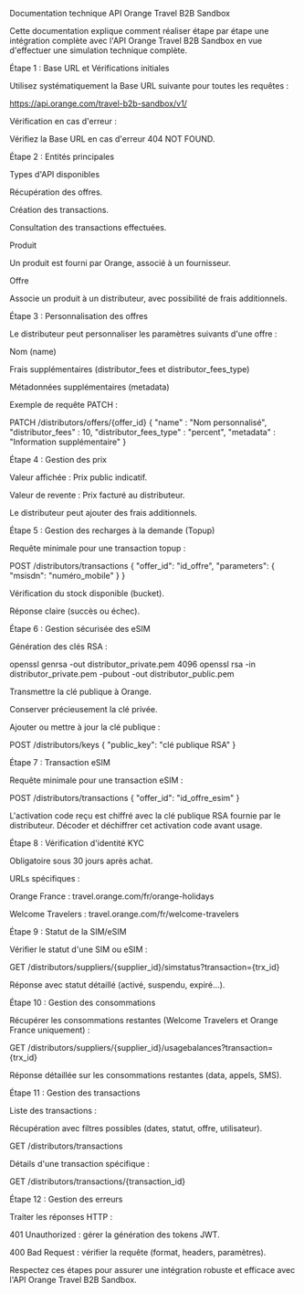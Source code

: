 Documentation technique API Orange Travel B2B Sandbox

Cette documentation explique comment réaliser étape par étape une intégration complète avec l'API Orange Travel B2B Sandbox en vue d'effectuer une simulation technique complète.

Étape 1 : Base URL et Vérifications initiales

Utilisez systématiquement la Base URL suivante pour toutes les requêtes :

https://api.orange.com/travel-b2b-sandbox/v1/

Vérification en cas d'erreur :

Vérifiez la Base URL en cas d'erreur 404 NOT FOUND.

Étape 2 : Entités principales

Types d'API disponibles

Récupération des offres.

Création des transactions.

Consultation des transactions effectuées.

Produit

Un produit est fourni par Orange, associé à un fournisseur.

Offre

Associe un produit à un distributeur, avec possibilité de frais additionnels.

Étape 3 : Personnalisation des offres

Le distributeur peut personnaliser les paramètres suivants d'une offre :

Nom (name)

Frais supplémentaires (distributor_fees et distributor_fees_type)

Métadonnées supplémentaires (metadata)

Exemple de requête PATCH :

PATCH /distributors/offers/{offer_id}
{
    "name" : "Nom personnalisé",
    "distributor_fees" : 10,
    "distributor_fees_type" : "percent",
    "metadata" : "Information supplémentaire"
}

Étape 4 : Gestion des prix

Valeur affichée : Prix public indicatif.

Valeur de revente : Prix facturé au distributeur.

Le distributeur peut ajouter des frais additionnels.

Étape 5 : Gestion des recharges à la demande (Topup)

Requête minimale pour une transaction topup :

POST /distributors/transactions
{
    "offer_id": "id_offre",
    "parameters": { "msisdn": "numéro_mobile" }
}

Vérification du stock disponible (bucket).

Réponse claire (succès ou échec).

Étape 6 : Gestion sécurisée des eSIM

Génération des clés RSA :

openssl genrsa -out distributor_private.pem 4096
openssl rsa -in distributor_private.pem -pubout -out distributor_public.pem

Transmettre la clé publique à Orange.

Conserver précieusement la clé privée.

Ajouter ou mettre à jour la clé publique :

POST /distributors/keys
{
  "public_key": "clé publique RSA"
}

Étape 7 : Transaction eSIM

Requête minimale pour une transaction eSIM :

POST /distributors/transactions
{
    "offer_id": "id_offre_esim"
}

L'activation code reçu est chiffré avec la clé publique RSA fournie par le distributeur. Décoder et déchiffrer cet activation code avant usage.

Étape 8 : Vérification d'identité KYC

Obligatoire sous 30 jours après achat.

URLs spécifiques :

Orange France : travel.orange.com/fr/orange-holidays

Welcome Travelers : travel.orange.com/fr/welcome-travelers

Étape 9 : Statut de la SIM/eSIM

Vérifier le statut d'une SIM ou eSIM :

GET /distributors/suppliers/{supplier_id}/simstatus?transaction={trx_id}

Réponse avec statut détaillé (activé, suspendu, expiré...).

Étape 10 : Gestion des consommations

Récupérer les consommations restantes (Welcome Travelers et Orange France uniquement) :

GET /distributors/suppliers/{supplier_id}/usagebalances?transaction={trx_id}

Réponse détaillée sur les consommations restantes (data, appels, SMS).

Étape 11 : Gestion des transactions

Liste des transactions :

Récupération avec filtres possibles (dates, statut, offre, utilisateur).

GET /distributors/transactions

Détails d'une transaction spécifique :

GET /distributors/transactions/{transaction_id}

Étape 12 : Gestion des erreurs

Traiter les réponses HTTP :

401 Unauthorized : gérer la génération des tokens JWT.

400 Bad Request : vérifier la requête (format, headers, paramètres).

Respectez ces étapes pour assurer une intégration robuste et efficace avec l'API Orange Travel B2B Sandbox.